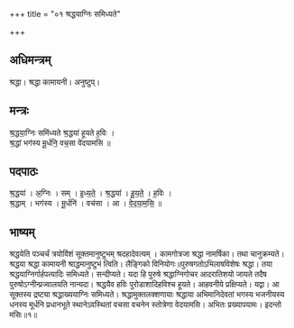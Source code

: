 +++
title = "०१ श्रद्धयाग्निः समिध्यते"

+++
## अधिमन्त्रम्
श्रद्धा। श्रद्धा कामायनी। अनुष्टुप्।

## मन्त्रः
श्र॒द्धया॒ग्निः समि॑ध्यते श्र॒द्धया॑ हूयते ह॒विः ।  
श्र॒द्धां भग॑स्य मू॒र्धनि॒ वच॒सा वे॑दयामसि ॥

## पदपाठः
श्र॒द्धया॑ । अ॒ग्निः । सम् । इ॒ध्य॒ते॒ । श्र॒द्धया॑ । हू॒य॒ते॒ । ह॒विः ।  
श्र॒द्धाम् । भग॑स्य । मू॒र्धनि॑ । वच॑सा । आ । वे॒द॒या॒म॒सि॒ ॥

## भाष्यम्
श्रद्धयेति पञ्चर्चं त्रयोविंशं सूक्तमानुष्टुभम् श्रदहादेवत्यम् । कामगोत्रजा श्रद्धा नामर्षिका। तथा चानुक्रम्यते। श्रद्धया श्रद्धा कामायनी श्राद्धमानुष्टुभं त्विति। लैङ्गिको विनियोगः॥पुरुषगतोऽभिलाषविशेषः श्रद्धा। तया श्रद्धयाग्निर्गार्हपत्यादिः समिध्यते। सन्दीप्यते। यदा हि पुरुषे श्रद्धाग्निगोचर आदरातिशयो जायते तदैष पुरुषोऽग्नीन्प्रज्वालयति नान्यदा। श्रद्धयैव हविः पुरोडाशादिहविश्च हूयते। आहवनीये प्रक्षिप्यते। यद्वा। आ सूक्तस्य द्रष्ट्या श्रद्धाख्ययाग्निः समिध्यते। श्रद्धामुक्तलक्शणायाः श्रद्धाया अभिमानिदेवतां भगस्य भजनीयस्य धनस्य मूर्धनि प्रधानभूते स्थानेऽवस्थितां वचसा वचनेन स्तोत्रेणा वेदयामसि। अभितः प्रख्यापयामः। इदन्तो मसिः॥१॥